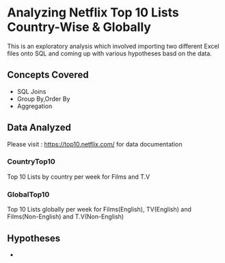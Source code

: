 # Analyzing Netflix Top 10 Lists Country-Wise & Globally

This is an exploratory analysis which involved importing two different Excel files onto SQL and coming up with various hypotheses basd on the data.

## Concepts Covered

- SQL Joins
- Group By,Order By
- Aggregation

## Data Analyzed 

Please visit : https://top10.netflix.com/ for data documentation

### CountryTop10 

Top 10 Lists by country per week for Films and T.V  
 
### GlobalTop10

Top 10 Lists globally per week for Films(English), TV(English) and Films(Non-English) and T.V(Non-English)

## Hypotheses 

- 
